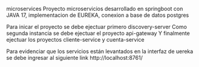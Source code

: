 microservices
Proyecto microservicios desarrollado en springboot con JAVA 17, implementacion de EUREKA, conexion a base de datos postgres

Para inicar el proyecto se debe ejectuar primero discovery-server Como segunda instancia se debe ejectuar el proyecto api-gateway Y finalmente ejectuar los proyectos cliente-service y cuenta-service

Para evidenciar que los servicios están levantados en la interfaz de uereka se debe ingresar al siguiente link http://localhost:8761/
